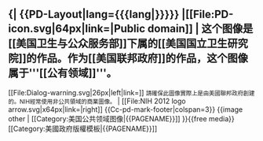 {| {{PD-Layout|lang={{{lang|}}}}}
|[[File:PD-icon.svg|64px|link=|Public domain]]
| 这个图像是[[美国卫生与公众服务部]]下属的[[美国国立卫生研究院]]的作品。作为[[美国联邦政府]]的作品，这个图像属于'''[[公有领域]]'''。
----
[[File:Dialog-warning.svg|26px|left|link=]] <small>請確保此圖像實際上是由美國聯邦政府創建的。NIH經常使用非公共領域的商業圖像。</small>
| [[File:NIH 2012 logo arrow.svg|x64px|link=|right]]
{{Cc-pd-mark-footer|colspan=3}}
{{image other
| [[Category:美国公共领域图像|{{PAGENAME}}]]
}}{{free media}}<noinclude>
[[Category:美國政府版權模板|{{PAGENAME}}]]
</noinclude>